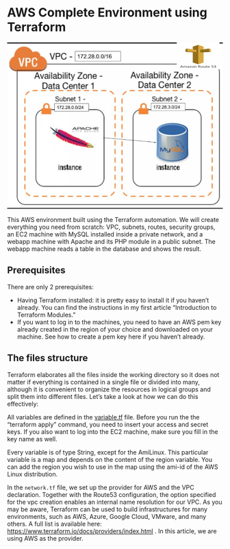 # AWS Complete Environment using Terraform

![Diagram](images/AWS_diagram.jpg)

This AWS environment built using the Terraform automation. We will create everything you need from scratch: VPC, subnets, routes, security groups, an EC2 machine with MySQL installed inside a private network, and a webapp machine with Apache and its PHP module in a public subnet. The webapp machine reads a table in the database and shows the result.

## Prerequisites

There are only 2 prerequisites:

- Having Terraform installed: it is pretty easy to install it if you haven’t already. You can find the instructions in my first article “Introduction to Terraform Modules.”
- If you want to log in to the machines, you need to have an AWS pem key already created in the region of your choice and downloaded on your machine. See how to create a pem key here if you haven’t already.

## The files structure

Terraform elaborates all the files inside the working directory so it does not matter if everything is contained in a single file or divided into many, although it is convenient to organize the resources in logical groups and split them into different files. Let’s take a look at how we can do this effectively:

All variables are defined in the [variable.tf](variables.tf) file. Before you run the the “terraform apply” command, you need to insert your access and secret keys. If you also want to log into the EC2 machine, make sure you fill in the key name as well.

Every variable is of type String, except for the AmiLinux. This particular variable is a map and depends on the content of the region variable. You can add the region you wish to use in the map using the ami-id of the AWS Linux distribution.

In the `network.tf` file, we set up the provider for AWS and the VPC declaration. Together with the Route53 configuration, the option specified for the vpc creation enables an internal name resolution for our VPC. As you may be aware, Terraform can be used to build infrastructures for many environments, such as AWS, Azure, Google Cloud, VMware, and many others. A full list is available here: https://www.terraform.io/docs/providers/index.html . In this article, we are using AWS as the provider.
